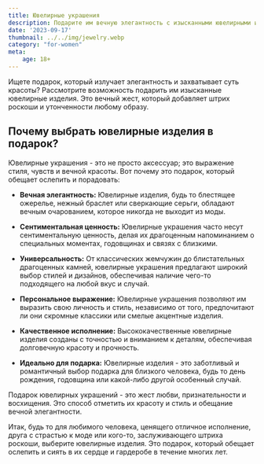 ```yaml
---
title: Ювелирные украшения
description: Подарите им вечную элегантность с изысканными ювелирными изделиями.
date: '2023-09-17'
thumbnail: ../../img/jewelry.webp
category: "for-women"
meta:
    age: 18+
---
```

Ищете подарок, который излучает элегантность и захватывает суть красоты? Рассмотрите возможность подарить им изысканные ювелирные изделия. Это вечный жест, который добавляет штрих роскоши и утонченности любому образу.

## Почему выбрать ювелирные изделия в подарок?

Ювелирные украшения - это не просто аксессуар; это выражение стиля, чувств и вечной красоты. Вот почему это подарок, который обещает ослепить и порадовать:

- **Вечная элегантность:** Ювелирные изделия, будь то блестящее ожерелье, нежный браслет или сверкающие серьги, обладают вечным очарованием, которое никогда не выходит из моды.

- **Сентиментальная ценность:** Ювелирные украшения часто несут сентиментальную ценность, делая их драгоценным напоминанием о специальных моментах, годовщинах и связях с близкими.

- **Универсальность:** От классических жемчужин до блистательных драгоценных камней, ювелирные украшения предлагают широкий выбор стилей и дизайнов, обеспечивая наличие чего-то подходящего на любой вкус и случай.

- **Персональное выражение:** Ювелирные украшения позволяют им выразить свою личность и стиль, независимо от того, предпочитают ли они скромные классики или смелые акцентные изделия.

- **Качественное исполнение:** Высококачественные ювелирные изделия созданы с точностью и вниманием к деталям, обеспечивая долговечную красоту и прочность.

- **Идеально для подарка:** Ювелирные изделия - это заботливый и романтичный выбор подарка для близкого человека, будь то день рождения, годовщина или какой-либо другой особенный случай.

Подарок ювелирных украшений - это жест любви, признательности и восхищения. Это способ отметить их красоту и стиль и обещание вечной элегантности.

Итак, будь то для любимого человека, ценящего отличное исполнение, друга с страстью к моде или кого-то, заслуживающего штриха роскоши, выберите ювелирные изделия. Это подарок, который обещает ослепить и сиять в их сердце и гардеробе в течение многих лет.
